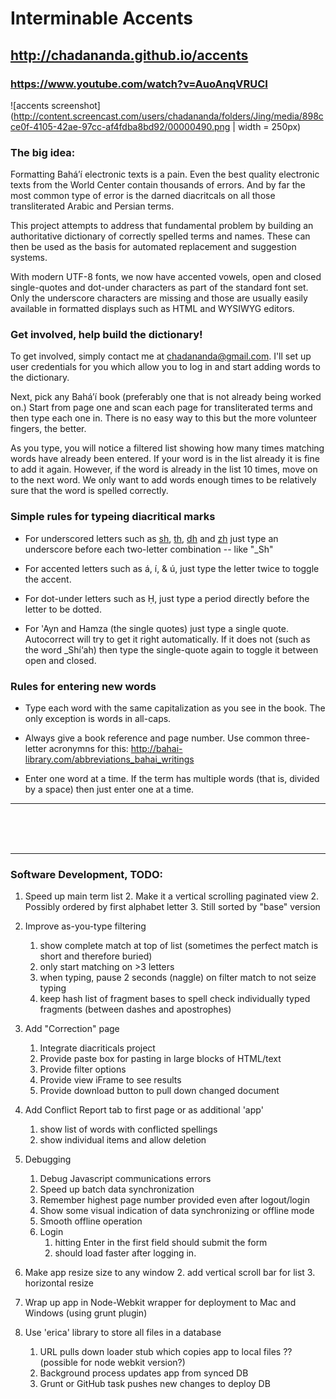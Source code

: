 # Interminable Accents

## http://chadananda.github.io/accents

### https://www.youtube.com/watch?v=AuoAnqVRUCI

![accents screenshot](http://content.screencast.com/users/chadananda/folders/Jing/media/898cce0f-4105-42ae-97cc-af4fdba8bd92/00000490.png | width = 250px)


### The big idea:

Formatting Bahá’í electronic texts is a pain. Even the best quality electronic texts from the World Center contain thousands of errors. And by far the most common type of error is the darned diacritcals on all those transliterated Arabic and Persian terms.

This project attempts to address that fundamental problem by building an authoritative dictionary of correctly spelled terms and names. These can then be used as the basis for automated replacement and suggestion systems.

With modern UTF-8 fonts, we now have accented vowels, open and closed single-quotes and dot-under characters as part of the standard font set. Only the underscore characters are missing and those are usually easily available in formatted displays such as HTML and WYSIWYG editors.



### Get involved, help build the dictionary!

To get involved, simply contact me at <chadananda@gmail.com>. I'll set up user credentials for you which allow you to log in and start adding words to the dictionary.

Next, pick any Bahá’í book (preferably one that is not already being worked on.) Start from page one and scan each page for transliterated terms and then type each one in. There is no easy way to this but the more volunteer fingers, the better.

As you type, you will notice a filtered list showing how many times matching words have already been entered. If your word is in the list already it is fine to add it again. However, if the word is already in the list 10 times, move on to the next word. We only want to add words enough times to be relatively sure that the word is spelled correctly.



### Simple rules for typeing diacritical marks

* For underscored letters such as <u>sh</u>, <u>th</u>, <u>dh</u> and <u>zh</u> just type an underscore before each two-letter combination -- like "_Sh"

* For accented letters such as á, í, & ú, just type the letter twice to toggle the accent.

* For dot-under letters such as Ḥ, just type a period directly before the letter to be dotted.

* For 'Ayn and Hamza (the single quotes) just type a single quote. Autocorrect will try to get it right automatically. If it does not (such as the word _Shí‘ah) then type the single-quote again to toggle it between open and closed.



### Rules for entering new words

* Type each word with the same capitalization as you see in the book. The only exception is words in all-caps.

* Always give a book reference and page number. Use common three-letter acronymns for this: http://bahai-library.com/abbreviations_bahai_writings

* Enter one word at a time. If the term has multiple words (that is, divided by a space) then just enter one at a time.



------------------------

<br><br><br>
 
------------------------


### Software Development, TODO:

1. Speed up main term list 
    2. Make it a vertical scrolling paginated view
    2. Possibly ordered by first alphabet letter 
    3. Still sorted by "base" version

1. Improve as-you-type filtering
    1. show complete match at top of list (sometimes the perfect match is short and therefore buried)
    2. only start matching on >3 letters
    3. when typing, pause 2 seconds (naggle) on filter match to not seize typing
    4. keep hash list of fragment bases to spell check individually typed fragments (between dashes and apostrophes)

1. Add "Correction" page
   1. Integrate diacriticals project
   2. Provide paste box for pasting in large blocks of HTML/text
   3. Provide filter options
   3. Provide view iFrame to see results
   4. Provide download button to pull down changed document

1. Add Conflict Report tab to first page or as additional 'app'
   1. show list of words with conflicted spellings
   2. show individual items and allow deletion 

1. Debugging
   1. Debug Javascript communications errors
   2. Speed up batch data synchronization
   3. Remember highest page number provided even after logout/login
   3. Show some visual indication of data synchronizing or offline mode 
   4. Smooth offline operation
   4. Login  
      1. hitting Enter in the first field should submit the form
      2. should load faster after logging in.

1. Make app resize size to any window
   2. add vertical scroll bar for list
   3. horizontal resize

1. Wrap up app in Node-Webkit wrapper for deployment to Mac and Windows (using grunt plugin)

1. Use 'erica' library to store all files in a database 
   1. URL pulls down loader stub which copies app to local files ?? (possible for node webkit version?)
   2. Background process updates app from synced DB
   3. Grunt or GitHub task pushes new changes to deploy DB





